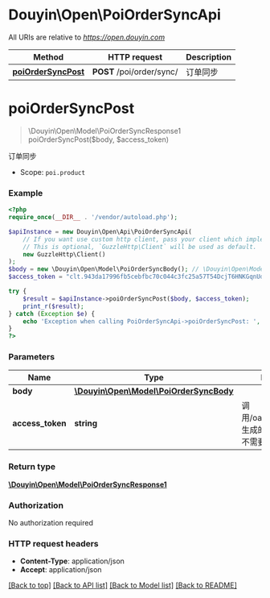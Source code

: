 # Douyin\Open\PoiOrderSyncApi

All URIs are relative to *https://open.douyin.com*

Method | HTTP request | Description
------------- | ------------- | -------------
[**poiOrderSyncPost**](PoiOrderSyncApi.md#poiordersyncpost) | **POST** /poi/order/sync/ | 订单同步

# **poiOrderSyncPost**
> \Douyin\Open\Model\PoiOrderSyncResponse1 poiOrderSyncPost($body, $access_token)

订单同步

* Scope: `poi.product`

### Example
```php
<?php
require_once(__DIR__ . '/vendor/autoload.php');

$apiInstance = new Douyin\Open\Api\PoiOrderSyncApi(
    // If you want use custom http client, pass your client which implements `GuzzleHttp\ClientInterface`.
    // This is optional, `GuzzleHttp\Client` will be used as default.
    new GuzzleHttp\Client()
);
$body = new \Douyin\Open\Model\PoiOrderSyncBody(); // \Douyin\Open\Model\PoiOrderSyncBody | 
$access_token = "clt.943da17996fb5cebfbc70c044c3fc25a57T54DcjT6HNKGqnUdxzy1KcxFnZ"; // string | 调用/oauth/client_token/生成的token，此token不需要用户授权。

try {
    $result = $apiInstance->poiOrderSyncPost($body, $access_token);
    print_r($result);
} catch (Exception $e) {
    echo 'Exception when calling PoiOrderSyncApi->poiOrderSyncPost: ', $e->getMessage(), PHP_EOL;
}
?>
```

### Parameters

Name | Type | Description  | Notes
------------- | ------------- | ------------- | -------------
 **body** | [**\Douyin\Open\Model\PoiOrderSyncBody**](../Model/PoiOrderSyncBody.md)|  |
 **access_token** | **string**| 调用/oauth/client_token/生成的token，此token不需要用户授权。 |

### Return type

[**\Douyin\Open\Model\PoiOrderSyncResponse1**](../Model/PoiOrderSyncResponse1.md)

### Authorization

No authorization required

### HTTP request headers

 - **Content-Type**: application/json
 - **Accept**: application/json

[[Back to top]](#) [[Back to API list]](../../README.md#documentation-for-api-endpoints) [[Back to Model list]](../../README.md#documentation-for-models) [[Back to README]](../../README.md)


